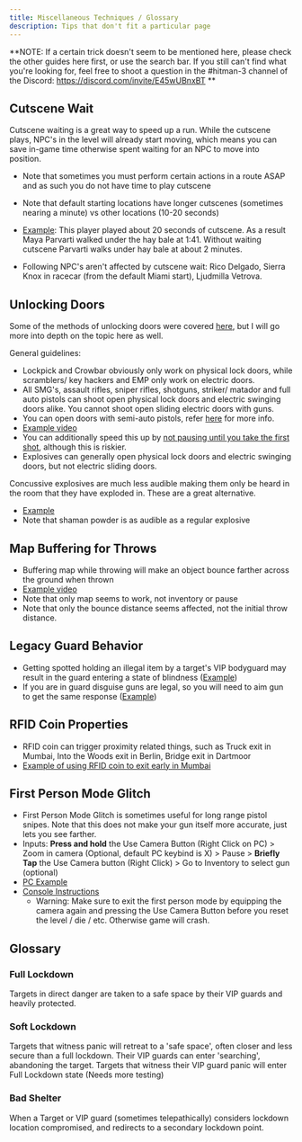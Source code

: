 ```yaml
---
title: Miscellaneous Techniques / Glossary
description: Tips that don't fit a particular page
---
```


**NOTE: If a certain trick doesn't seem to be mentioned here, please check the other guides here first, or use the search bar.
If you still can't find what you're looking for, feel free to shoot a question in the #hitman-3 channel of the Discord: https://discord.com/invite/E45wUBnxBT
**

## Cutscene Wait
Cutscene waiting is a great way to speed up a run. While the cutscene plays, NPC's in the level will already start moving, which means you can save in-game time otherwise spent waiting for an NPC to move into position.

* Note that sometimes you must perform certain actions in a route ASAP and as such you do not have time to play cutscene

* Note that default starting locations have longer cutscenes (sometimes nearing a minute) vs other locations (10-20 seconds)

* [Example](https://youtu.be/F5SXFdx04pI?t=18): This player played about 20 seconds of cutscene. As a result Maya Parvarti walked under the hay bale at 1:41. Without waiting cutscene Parvarti walks under hay bale at about 2 minutes.

* Following NPC's aren't affected by cutscene wait: Rico Delgado, Sierra Knox in racecar (from the default Miami start), Ljudmilla Vetrova.

## Unlocking Doors
Some of the methods of unlocking doors were covered [here](guns), but I will go more into depth on the topic here as well.

General guidelines:
*  Lockpick and Crowbar obviously only work on physical lock doors, while scramblers/ key hackers and EMP only work on electric doors.
* All SMG's, assault rifles, sniper rifles, shotguns, striker/ matador and full auto pistols can shoot open physical lock doors and electric swinging doors alike. You cannot shoot open sliding electric doors with guns.
* You can open doors with semi-auto pistols, refer [here](guns#mudshot) for more info.
* [Example video](https://youtu.be/voBsuKu-thI?t=136)
* You can additionally speed this up by [not pausing until you take the first shot](https://youtu.be/voBsuKu-thI?t=148), although this is riskier.
* Explosives can generally open physical lock doors and electric swinging doors, but not electric sliding doors.

Concussive explosives are much less audible making them only be heard in the room that they have exploded in. These are a great alternative.
* [Example](https://youtu.be/rLJJKdxbMas?t=46)
* Note that shaman powder is as audible as a regular explosive

## Map Buffering for Throws
* Buffering map while throwing will make an object bounce farther across the ground when thrown
* [Example video](https://youtu.be/j3RKns5wbbc)
* Note that only map seems to work, not inventory or pause
* Note that only the bounce distance seems affected, not the initial throw distance.

## Legacy Guard Behavior
* Getting spotted holding an illegal item by a target's VIP bodyguard may result in the guard entering a state of blindness ([Example](https://youtu.be/Sxo4AeX8W5Y?t=38))
* If you are in guard disguise guns are legal, so you will need to aim gun to get the same response ([Example](https://youtu.be/l5xo6fOUSq0?t=15))

## RFID Coin Properties
* RFID coin can trigger proximity related things, such as Truck exit in Mumbai, Into the Woods exit in Berlin, Bridge exit in Dartmoor
* [Example of using RFID coin to exit early in Mumbai](https://youtu.be/sK0xEhyFI_I?t=12)

## First Person Mode Glitch
* First Person Mode Glitch is sometimes useful for long range pistol snipes. Note that this does not make your gun itself more accurate, just lets you see farther.
* Inputs: **Press and hold** the Use Camera Button (Right Click on PC) > Zoom in camera (Optional, default PC keybind is X) > Pause > **Briefly Tap** the Use Camera button (Right Click) > Go to Inventory to select gun (optional)
* [PC Example](https://youtu.be/6HX9-UqjhUE?t=29)
* [Console Instructions](https://youtu.be/_kZPfiJeVIw?t=93)
	* Warning: Make sure to exit the first person mode by equipping the camera again and pressing the Use Camera Button before you reset the level / die / etc. Otherwise game will crash.

## Glossary

### Full Lockdown

Targets in direct danger are taken to a safe space by their VIP guards and heavily protected.

### Soft Lockdown

Targets that witness panic will retreat to a 'safe space', often closer and less secure than a full lockdown. Their VIP guards can enter 'searching', abandoning the target. Targets that witness their VIP guard panic will enter Full Lockdown state (Needs more testing)

### Bad Shelter

When a Target or VIP guard (sometimes telepathically) considers lockdown location compromised, and redirects to a secondary lockdown point.